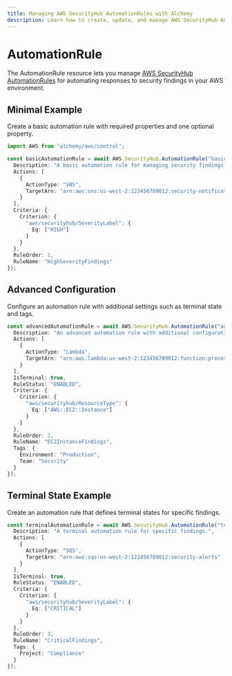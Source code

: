 ```yaml
---
title: Managing AWS SecurityHub AutomationRules with Alchemy
description: Learn how to create, update, and manage AWS SecurityHub AutomationRules using Alchemy Cloud Control.
---
```


# AutomationRule

The AutomationRule resource lets you manage [AWS SecurityHub AutomationRules](https://docs.aws.amazon.com/securityhub/latest/userguide/) for automating responses to security findings in your AWS environment.

## Minimal Example

Create a basic automation rule with required properties and one optional property.

```ts
import AWS from "alchemy/aws/control";

const basicAutomationRule = await AWS.SecurityHub.AutomationRule("basicAutomationRule", {
  Description: "A basic automation rule for managing security findings.",
  Actions: [
    {
      ActionType: "SNS",
      TargetArn: "arn:aws:sns:us-west-2:123456789012:security-notifications"
    }
  ],
  Criteria: {
    Criterion: {
      "aws/securityhub/SeverityLabel": {
        Eq: ["HIGH"]
      }
    }
  },
  RuleOrder: 1,
  RuleName: "HighSeverityFindings"
});
```

## Advanced Configuration

Configure an automation rule with additional settings such as terminal state and tags.

```ts
const advancedAutomationRule = await AWS.SecurityHub.AutomationRule("advancedAutomationRule", {
  Description: "An advanced automation rule with additional configuration.",
  Actions: [
    {
      ActionType: "Lambda",
      TargetArn: "arn:aws:lambda:us-west-2:123456789012:function:processFindings"
    }
  ],
  IsTerminal: true,
  RuleStatus: "ENABLED",
  Criteria: {
    Criterion: {
      "aws/securityhub/ResourceType": {
        Eq: ["AWS::EC2::Instance"]
      }
    }
  },
  RuleOrder: 2,
  RuleName: "EC2InstanceFindings",
  Tags: {
    Environment: "Production",
    Team: "Security"
  }
});
```

## Terminal State Example

Create an automation rule that defines terminal states for specific findings.

```ts
const terminalAutomationRule = await AWS.SecurityHub.AutomationRule("terminalAutomationRule", {
  Description: "A terminal automation rule for specific findings.",
  Actions: [
    {
      ActionType: "SQS",
      TargetArn: "arn:aws:sqs:us-west-2:123456789012:security-alerts"
    }
  ],
  IsTerminal: true,
  RuleStatus: "ENABLED",
  Criteria: {
    Criterion: {
      "aws/securityhub/SeverityLabel": {
        Eq: ["CRITICAL"]
      }
    }
  },
  RuleOrder: 3,
  RuleName: "CriticalFindings",
  Tags: {
    Project: "Compliance"
  }
});
```